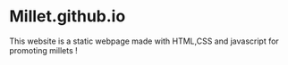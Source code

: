 # Millet.github.io

This website is a static webpage made with HTML,CSS and javascript for promoting millets !

